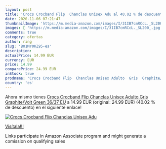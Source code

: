 ```yaml
---
layout: post
title: 'Crocs Crocband Flip  Chanclas Unisex Adu al 40.02 % de descuento'
date: 2020-11-06 07:21:47
thumbnailImage: 'https://m.media-amazon.com/images/I/31IB7cmRCcL._SL200_.jpg'
images: [ 'https://m.media-amazon.com/images/I/31IB7cmRCcL._SL200_.jpg' ]
comments: true
category: ofertas
author: ring
slug: 'B01MY0KZ95-es'
description:
actualPrice: 14.99 EUR
currency: EUR
price: 14.99
comparePrice: 24.99 EUR
inStock: true
prodname: 'Crocs Crocband Flip  Chanclas Unisex Adulto  Gris  Graphite/Volt Green   36/37 EU'
country: 'es'
---
```


Ahora mismo tienes [Crocs Crocband Flip  Chanclas Unisex Adulto  Gris  Graphite/Volt Green   36/37 EU](https://www.amazon.es/dp/B01MY0KZ95/?tag=tolees-21) a 14.99 EUR (original: 24.99 EUR) (40.02 %  de descuento) en el siguiente enlace!

[![Crocs Crocband Flip  Chanclas Unisex Adu](https://m.media-amazon.com/images/I/31IB7cmRCcL._SL200_.jpg)](https://www.amazon.es/dp/B01MY0KZ95/?tag=tolees-21)

[Visítala!!!](https://www.amazon.es/dp/B01MY0KZ95/?tag=tolees-21)

Links participate in Amazon Associate program and might generate a comission on qualifying sales
